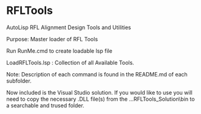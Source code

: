 # RFLTools

AutoLisp RFL Alignment Design Tools and Utilities

Purpose:  Master loader of RFL Tools

Run RunMe.cmd to create loadable lsp file

LoadRFLTools.lsp : Collection of all Available Tools.

Note:  Description of each command is found in the README.md of each subfolder.

Now included is the Visual Studio solution.  If you would like to use you will need to copy the necessary .DLL file(s) from the ...RFLTools_Solution\bin to a searchable and trused folder.
